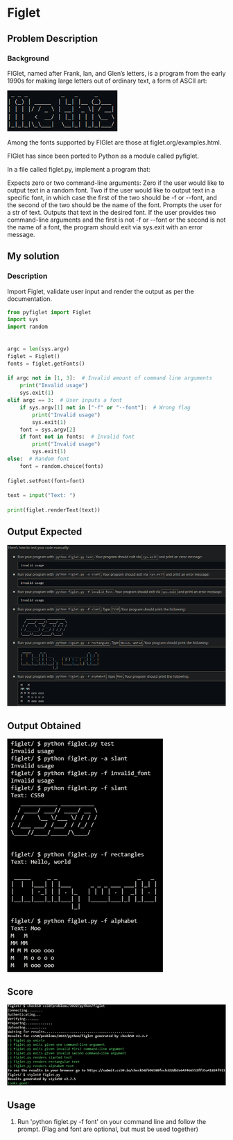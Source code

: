 # Figlet

## Problem Description

### Background

FIGlet, named after Frank, Ian, and Glen’s letters, is a program from the early 1990s for making large letters out of ordinary text, a form of ASCII art:

 ![Example](./Resources/Reference.png)

Among the fonts supported by FIGlet are those at figlet.org/examples.html.

FIGlet has since been ported to Python as a module called pyfiglet.

In a file called figlet.py, implement a program that:

Expects zero or two command-line arguments:
Zero if the user would like to output text in a random font.
Two if the user would like to output text in a specific font, in which case the first of the two should be -f or --font, and the second of the two should be the name of the font.
Prompts the user for a str of text.
Outputs that text in the desired font.
If the user provides two command-line arguments and the first is not -f or --font or the second is not the name of a font, the program should exit via sys.exit with an error message.

## My solution

### Description

Import Figlet, validate user input and render the output as per the documentation.

```python
from pyfiglet import Figlet
import sys
import random


argc = len(sys.argv)
figlet = Figlet()
fonts = figlet.getFonts()

if argc not in [1, 3]:  # Invalid amount of command line arguments
    print("Invalid usage")
    sys.exit(1)
elif argc == 3:  # User inputs a font
    if sys.argv[1] not in ["-f" or "--font"]:  # Wrong flag
        print("Invalid usage")
        sys.exit(1)
    font = sys.argv[2]
    if font not in fonts:  # Invalid font
        print("Invalid usage")
        sys.exit(1)
else:  # Random font
    font = random.choice(fonts)

figlet.setFont(font=font)

text = input("Text: ")

print(figlet.renderText(text))
```
## Output Expected

![OutputExpected](Resources/OutcomeExpected.png)

## Output Obtained

![As expected](Resources/OutcomeObtained.png)

## Score

![All good](./Resources/Score.png)

## Usage

1. Run 'python figlet.py -f font' on your command line and follow the prompt. (Flag and font are optional, but must be used together)